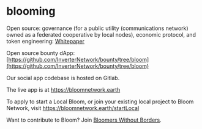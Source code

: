 # blooming

Open source: governance (for a public utility (communications network) owned as a federated cooperative by local nodes), economic protocol, and token engineering: [Whitepaper](https://bloomnetwork.earth/learn/whitepaper)

Open source bounty dApp: [https://github.com/InverterNetwork/bounty/tree/bloom](https://github.com/InverterNetwork/bounty/tree/bloom)

Our social app codebase is hosted on Gitlab.

The live app is at https://bloomnetwork.earth

To apply to start a Local Bloom, or join your existing local project to Bloom Network, visit https://bloomnetwork.earth/startLocal

Want to contribute to Bloom? Join [Bloomers Without Borders](https://bloomnetwork.earth/bloomers-without-borders).
